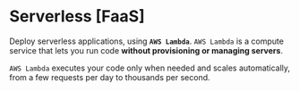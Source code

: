 # Serverless [FaaS]

Deploy serverless applications, using **`AWS Lambda`**. `AWS Lambda` is a compute service that lets you run code **without provisioning or managing servers**.

`AWS Lambda` executes your code only when needed and scales automatically, from a few requests per day to thousands per second.
